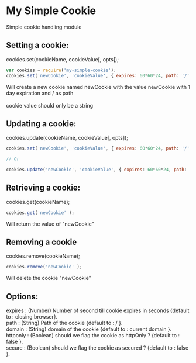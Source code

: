 My Simple Cookie
================

Simple cookie handling module<br>

## Setting a cookie:
cookies.set(cookieName, cookieValue[, opts]);
```javascript
var cookies = require('my-simple-cookie');
cookies.set('newCookie', 'cookieValue', { expires: 60*60*24, path: '/' } );

```
Will create a new cookie named newCookie with the value newCookie with 1 day expiration and / as path<br><br>
cookie value should only be a string


## Updating a cookie:
cookies.update(cookieName, cookieValue[, opts]);
```javascript
cookies.set('newCookie', 'cookieValue', { expires: 60*60*24, path: '/' } );

// Or

cookies.update('newCookie', 'cookieValue', { expires: 60*60*24, path: '/' } );
```

## Retrieving a cookie:
cookies.get(cookieName);
```javascript
cookies.get('newCookie' );
```
Will return the value of "newCookie" <br>

## Removing a cookie
cookies.remove(cookieName);
```javascript
cookies.remove('newCookie' );
```
Will delete the cookie "newCookie" <br>


## Options:
expires : (Number) Number of second till cookie expires in seconds {default to : closing browser}.<br>
path : (String) Path of the cookie {default to : / }.<br>
domain : (String) domain of the cookie {default to : current domain }.<br>
httponly : (Boolean) should we flag the cookie as httpOnly ? {default to : false }.<br>
secure : (Boolean) should we flag the cookie as secured ? {default to : false }.<br>

